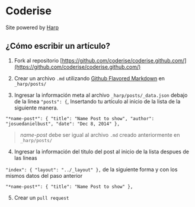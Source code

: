 # Coderise

Site powered by [Harp](http://harpjs.com)

## ¿Cómo escribir un artículo?

1. Fork al repositorio [https://github.com/coderise/coderise.github.com/](https://github.com/coderise/coderise.github.com/)

2. Crear un archivo `.md` utilizando [Github Flavored Markdown](http://github.github.com/github-flavored-markdown/) en `_harp/posts/`

3. Ingresar la información meta al archivo `_harp/posts/_data.json` debajo de la linea `"posts": {`, Insertando tu artículo al inicio de la lista de la siguiente manera.

```"*name-post*": { "title": "Name Post to show", "author": "josuedanielbust", "date": "Dec 8, 2014" },```
> *name-post* debe ser igual al archivo `.md` creado anteriormente en `_harp/posts/`

4. Ingresar la información del titulo del post al inicio de la lista despues de las lineas

```"index": { "layout": "../_layout" },```
de la siguiente forma y con los mismos datos del paso anterior

```"*name-post*": { "title": "Name Post to show" },```

5. Crear un `pull request`